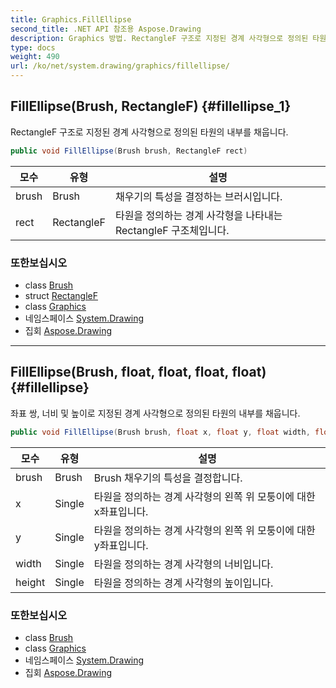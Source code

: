 ```yaml
---
title: Graphics.FillEllipse
second_title: .NET API 참조용 Aspose.Drawing
description: Graphics 방법. RectangleF 구조로 지정된 경계 사각형으로 정의된 타원의 내부를 채웁니다.
type: docs
weight: 490
url: /ko/net/system.drawing/graphics/fillellipse/
---
```

## FillEllipse(Brush, RectangleF) {#fillellipse_1}

RectangleF 구조로 지정된 경계 사각형으로 정의된 타원의 내부를 채웁니다.

```csharp
public void FillEllipse(Brush brush, RectangleF rect)
```

| 모수 | 유형 | 설명 |
| --- | --- | --- |
| brush | Brush | 채우기의 특성을 결정하는 브러시입니다. |
| rect | RectangleF | 타원을 정의하는 경계 사각형을 나타내는 RectangleF 구조체입니다. |

### 또한보십시오

* class [Brush](../../brush/)
* struct [RectangleF](../../rectanglef/)
* class [Graphics](../)
* 네임스페이스 [System.Drawing](../../graphics/)
* 집회 [Aspose.Drawing](../../../)

---

## FillEllipse(Brush, float, float, float, float) {#fillellipse}

좌표 쌍, 너비 및 높이로 지정된 경계 사각형으로 정의된 타원의 내부를 채웁니다.

```csharp
public void FillEllipse(Brush brush, float x, float y, float width, float height)
```

| 모수 | 유형 | 설명 |
| --- | --- | --- |
| brush | Brush | Brush 채우기의 특성을 결정합니다. |
| x | Single | 타원을 정의하는 경계 사각형의 왼쪽 위 모퉁이에 대한 x좌표입니다. |
| y | Single | 타원을 정의하는 경계 사각형의 왼쪽 위 모퉁이에 대한 y좌표입니다. |
| width | Single | 타원을 정의하는 경계 사각형의 너비입니다. |
| height | Single | 타원을 정의하는 경계 사각형의 높이입니다. |

### 또한보십시오

* class [Brush](../../brush/)
* class [Graphics](../)
* 네임스페이스 [System.Drawing](../../graphics/)
* 집회 [Aspose.Drawing](../../../)


